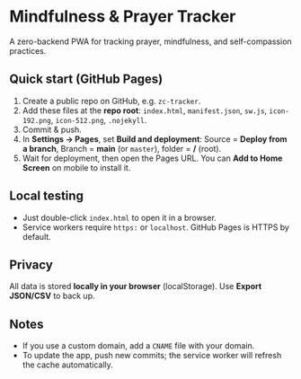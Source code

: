 # Mindfulness & Prayer Tracker
A zero-backend PWA for tracking prayer, mindfulness, and self-compassion practices.

## Quick start (GitHub Pages)
1. Create a public repo on GitHub, e.g. `zc-tracker`.
2. Add these files at the **repo root**: `index.html`, `manifest.json`, `sw.js`, `icon-192.png`, `icon-512.png`, `.nojekyll`.
3. Commit & push.
4. In **Settings → Pages**, set **Build and deployment**: Source = **Deploy from a branch**, Branch = **main** (or `master`), folder = **/** (root).
5. Wait for deployment, then open the Pages URL. You can **Add to Home Screen** on mobile to install it.

## Local testing
- Just double-click `index.html` to open it in a browser.
- Service workers require `https:` or `localhost`. GitHub Pages is HTTPS by default.

## Privacy
All data is stored **locally in your browser** (localStorage). Use **Export JSON/CSV** to back up.

## Notes
- If you use a custom domain, add a `CNAME` file with your domain.
- To update the app, push new commits; the service worker will refresh the cache automatically.
